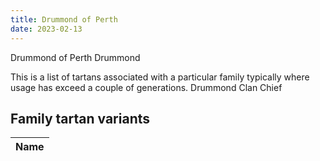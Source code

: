 ```yaml
---
title: Drummond of Perth
date: 2023-02-13
---
```

Drummond of Perth  Drummond

This is a list of tartans associated with a particular family typically where usage has exceed a couple of generations.
Drummond Clan Chief


## Family tartan variants
| Name |
|---------------|
